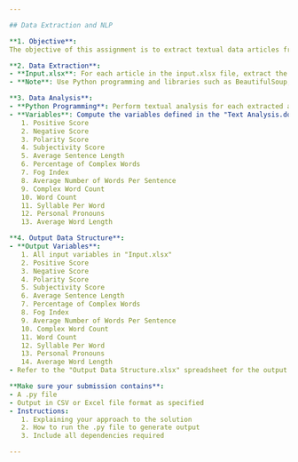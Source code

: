 ```yaml
---

## Data Extraction and NLP

**1. Objective**:
The objective of this assignment is to extract textual data articles from the given URL and perform text analysis to compute variables that are explained below.

**2. Data Extraction**:
- **Input.xlsx**: For each article in the input.xlsx file, extract the article title and text. Save each extracted article in a text file with URL_ID as its filename. Ensure the program extracts only the article title and text, excluding the website header, footer, or any other irrelevant content.
- **Note**: Use Python programming and libraries such as BeautifulSoup, Selenium, or Scrapy for data crawling.

**3. Data Analysis**:
- **Python Programming**: Perform textual analysis for each extracted article using Python.
- **Variables**: Compute the variables defined in the "Text Analysis.docx" document, including:
   1. Positive Score
   2. Negative Score
   3. Polarity Score
   4. Subjectivity Score
   5. Average Sentence Length
   6. Percentage of Complex Words
   7. Fog Index
   8. Average Number of Words Per Sentence
   9. Complex Word Count
   10. Word Count
   11. Syllable Per Word
   12. Personal Pronouns
   13. Average Word Length

**4. Output Data Structure**:
- **Output Variables**: 
   1. All input variables in "Input.xlsx"
   2. Positive Score
   3. Negative Score
   4. Polarity Score
   5. Subjectivity Score
   6. Average Sentence Length
   7. Percentage of Complex Words
   8. Fog Index
   9. Average Number of Words Per Sentence
   10. Complex Word Count
   11. Word Count
   12. Syllable Per Word
   13. Personal Pronouns
   14. Average Word Length
- Refer to the "Output Data Structure.xlsx" spreadsheet for the output format.

**Make sure your submission contains**:
- A .py file
- Output in CSV or Excel file format as specified
- Instructions:
   1. Explaining your approach to the solution
   2. How to run the .py file to generate output
   3. Include all dependencies required

---
```

